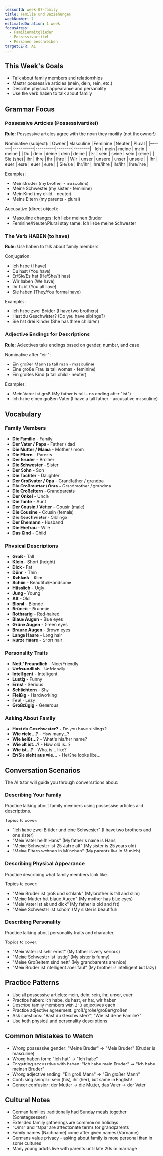```yaml
---
lessonId: week-07-family
title: Familie und Beziehungen
weekNumber: 7
estimatedDuration: 1 week
focusAreas:
  - Familienmitglieder
  - Possessivartikel
  - Personen beschreiben
targetCEFR: A1
---
```


## This Week's Goals

- Talk about family members and relationships
- Master possessive articles (mein, dein, sein, etc.)
- Describe physical appearance and personality
- Use the verb haben to talk about family

## Grammar Focus

### Possessive Articles (Possessivartikel)

**Rule:** Possessive articles agree with the noun they modify (not the owner!)

Nominative (subject):
| Owner | Masculine | Feminine | Neuter | Plural |
|-------|-----------|----------|--------|--------|
| Ich | mein | meine | mein | meine |
| Du | dein | deine | dein | deine |
| Er | sein | seine | sein | seine |
| Sie (she) | ihr | ihre | ihr | ihre |
| Wir | unser | unsere | unser | unsere |
| Ihr | euer | eure | euer | eure |
| Sie/sie | Ihr/ihr | Ihre/ihre | Ihr/ihr | Ihre/ihre |

Examples:
- Mein Bruder (my brother - masculine)
- Meine Schwester (my sister - feminine)
- Mein Kind (my child - neuter)
- Meine Eltern (my parents - plural)

Accusative (direct object):
- Masculine changes: Ich liebe meinen Bruder
- Feminine/Neuter/Plural stay same: Ich liebe meine Schwester

### The Verb HABEN (to have)

**Rule:** Use haben to talk about family members

Conjugation:
- Ich habe (I have)
- Du hast (You have)
- Er/Sie/Es hat (He/She/It has)
- Wir haben (We have)
- Ihr habt (You all have)
- Sie haben (They/You formal have)

Examples:
- Ich habe zwei Brüder (I have two brothers)
- Hast du Geschwister? (Do you have siblings?)
- Sie hat drei Kinder (She has three children)

### Adjective Endings for Descriptions

**Rule:** Adjectives take endings based on gender, number, and case

Nominative after "ein":
- Ein großer Mann (a tall man - masculine)
- Eine große Frau (a tall woman - feminine)
- Ein großes Kind (a tall child - neuter)

Examples:
- Mein Vater ist groß (My father is tall - no ending after "ist")
- Ich habe einen großen Vater (I have a tall father - accusative masculine)

## Vocabulary

### Family Members
- **Die Familie** - Family
- **Der Vater / Papa** - Father / dad
- **Die Mutter / Mama** - Mother / mom
- **Die Eltern** - Parents
- **Der Bruder** - Brother
- **Die Schwester** - Sister
- **Der Sohn** - Son
- **Die Tochter** - Daughter
- **Der Großvater / Opa** - Grandfather / grandpa
- **Die Großmutter / Oma** - Grandmother / grandma
- **Die Großeltern** - Grandparents
- **Der Onkel** - Uncle
- **Die Tante** - Aunt
- **Der Cousin / Vetter** - Cousin (male)
- **Die Cousine** - Cousin (female)
- **Die Geschwister** - Siblings
- **Der Ehemann** - Husband
- **Die Ehefrau** - Wife
- **Das Kind** - Child

### Physical Descriptions
- **Groß** - Tall
- **Klein** - Short (height)
- **Dick** - Fat
- **Dünn** - Thin
- **Schlank** - Slim
- **Schön** - Beautiful/Handsome
- **Hässlich** - Ugly
- **Jung** - Young
- **Alt** - Old
- **Blond** - Blonde
- **Brünett** - Brunette
- **Rothaarig** - Red-haired
- **Blaue Augen** - Blue eyes
- **Grüne Augen** - Green eyes
- **Braune Augen** - Brown eyes
- **Lange Haare** - Long hair
- **Kurze Haare** - Short hair

### Personality Traits
- **Nett / Freundlich** - Nice/Friendly
- **Unfreundlich** - Unfriendly
- **Intelligent** - Intelligent
- **Lustig** - Funny
- **Ernst** - Serious
- **Schüchtern** - Shy
- **Fleißig** - Hardworking
- **Faul** - Lazy
- **Großzügig** - Generous

### Asking About Family
- **Hast du Geschwister?** - Do you have siblings?
- **Wie viele...?** - How many...?
- **Wie heißt...?** - What's his/her name?
- **Wie alt ist...?** - How old is...?
- **Wie ist...?** - What is... like?
- **Er/Sie sieht aus wie...** - He/She looks like...

## Conversation Scenarios

The AI tutor will guide you through conversations about:

### Describing Your Family

Practice talking about family members using possessive articles and descriptions.

Topics to cover:
- "Ich habe zwei Brüder und eine Schwester" (I have two brothers and one sister)
- "Mein Vater heißt Hans" (My father's name is Hans)
- "Meine Schwester ist 25 Jahre alt" (My sister is 25 years old)
- "Meine Eltern wohnen in München" (My parents live in Munich)

### Describing Physical Appearance

Practice describing what family members look like.

Topics to cover:
- "Mein Bruder ist groß und schlank" (My brother is tall and slim)
- "Meine Mutter hat blaue Augen" (My mother has blue eyes)
- "Mein Vater ist alt und dick" (My father is old and fat)
- "Meine Schwester ist schön" (My sister is beautiful)

### Describing Personality

Practice talking about personality traits and character.

Topics to cover:
- "Mein Vater ist sehr ernst" (My father is very serious)
- "Meine Schwester ist lustig" (My sister is funny)
- "Meine Großeltern sind nett" (My grandparents are nice)
- "Mein Bruder ist intelligent aber faul" (My brother is intelligent but lazy)

## Practice Patterns

- Use all possessive articles: mein, dein, sein, ihr, unser, euer
- Practice haben: ich habe, du hast, er hat, wir haben
- Describe family members with 2-3 adjectives each
- Practice adjective agreement: groß/große/großer/großen
- Ask questions: "Hast du Geschwister?", "Wie ist deine Familie?"
- Use both physical and personality descriptions

## Common Mistakes to Watch

- Wrong possessive gender: "Meine Bruder" → "Mein Bruder" (Bruder is masculine)
- Wrong haben form: "Ich hat" → "Ich habe"
- Forgetting accusative with haben: "Ich habe mein Bruder" → "Ich habe meinen Bruder"
- Wrong adjective ending: "Ein groß Mann" → "Ein großer Mann"
- Confusing sein/ihr: sein (his), ihr (her), but same in English!
- Gender confusion: der Mutter → die Mutter, das Vater → der Vater

## Cultural Notes

- German families traditionally had Sunday meals together (Sonntagsessen)
- Extended family gatherings are common on holidays
- "Oma" and "Opa" are affectionate terms for grandparents
- Family names (Nachname) come after given names (Vorname)
- Germans value privacy - asking about family is more personal than in some cultures
- Many young adults live with parents until late 20s or marriage
